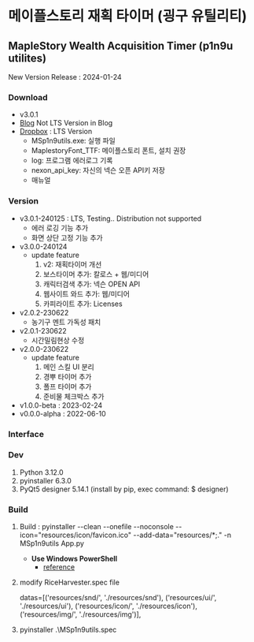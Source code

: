 # 메이플스토리 재획 타이머 (굉구 유틸리티)

## MapleStory Wealth Acquisition Timer (p1n9u utilites)

New Version Release : 2024-01-24

### Download

- v3.0.1
- [Blog](https://p1n9u.com) Not LTS Version in Blog
- [Dropbox](https://www.dropbox.com/scl/fi/o3dsqfcbhxc4zwenzq32v/_230622-2.zip?dl=0&rlkey=b10lnhk4julwkf63ju8o58w88) : LTS Version
    - MSp1n9utils.exe: 실행 파일
    - MaplestoryFont_TTF: 메이플스토리 폰트, 설치 권장
    - log: 프로그램 에러로그 기록
    - nexon_api_key: 자신의 넥슨 오픈 API키 저장
    - 매뉴얼

### Version

- v3.0.1-240125 : LTS, Testing.. Distribution not supported
    - 에러 로깅 기능 추가
    - 화면 상단 고정 기능 추가
- v3.0.0-240124
    - update feature
        1. v2: 재획타이머 개선
        2. 보스타이머 추가: 칼로스 + 웹/미디어
        3. 캐릭터검색 추가: 넥슨 OPEN API
        4. 웹사이트 와드 추가: 웹/미디어
        5. 카피라이트 추가: Licenses
- v2.0.2-230622
    - 농기구 멘트 가독성 패치
- v2.0.1-230622
    - 시간밀림현상 수정
- v2.0.0-230622
    - update feature
        1. 메인 스킬 UI 분리
        2. 경뿌 타이머 추가
        3. 폴프 타이머 추가
        4. 준비물 체크박스 추가
- v1.0.0-beta : 2023-02-24
- v0.0.0-alpha : 2022-06-10


### Interface


### Dev

1. Python 3.12.0
2. pyinstaller 6.3.0
3. PyQt5 designer 5.14.1 (install by pip, exec command: $ designer)


### Build

1. Build : pyinstaller --clean --onefile --noconsole --icon="resources/icon/favicon.ico" --add-data="resources/*;." -n MSp1n9utils App.py

    - **Use Windows PowerShell**
        - [reference](https://flytrap.tistory.com/entry/pyinstaller-%EC%9A%A9%EB%9F%89-%EC%A4%84%EC%9D%B4%EB%8A%94-%EB%B0%A9%EB%B2%95-230MB-36MB)

2. modify RiceHarvester.spec file

    datas=[('resources/snd/', './resources/snd'), ('resources/ui/', './resources/ui'), ('resources/icon/', './resources/icon'), ('resources/img/', './resources/img')],

3. pyinstaller .\MSp1n9utils.spec
